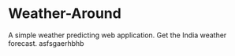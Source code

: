 # Weather-Around
A simple weather predicting web application.
Get the India weather forecast. 
asfsgaerhbhb